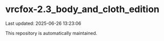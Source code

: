 # vrcfox-2.3_body_and_cloth_edition

Last updated: 2025-06-26 13:23:06

This repository is automatically maintained.
